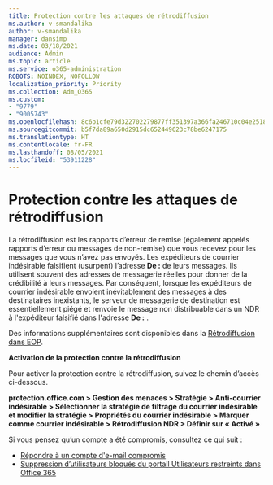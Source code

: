 ```yaml
---
title: Protection contre les attaques de rétrodiffusion
ms.author: v-smandalika
author: v-smandalika
manager: dansimp
ms.date: 03/18/2021
audience: Admin
ms.topic: article
ms.service: o365-administration
ROBOTS: NOINDEX, NOFOLLOW
localization_priority: Priority
ms.collection: Adm_O365
ms.custom:
- "9779"
- "9005743"
ms.openlocfilehash: 8c6b1cfe79d322702279877ff351397a366fa246710c04e25181a675ad2fdeab
ms.sourcegitcommit: b5f7da89a650d2915dc652449623c78be6247175
ms.translationtype: HT
ms.contentlocale: fr-FR
ms.lasthandoff: 08/05/2021
ms.locfileid: "53911228"
---
```

# <a name="protection-from-backscatter-attack"></a>Protection contre les attaques de rétrodiffusion

La rétrodiffusion est les rapports d’erreur de remise (également appelés rapports d’erreur ou messages de non-remise) que vous recevez pour les messages que vous n’avez pas envoyés. Les expéditeurs de courrier indésirable falsifient (usurpent) l’adresse **De :** de leurs messages. Ils utilisent souvent des adresses de messagerie réelles pour donner de la crédibilité à leurs messages. Par conséquent, lorsque les expéditeurs de courrier indésirable envoient inévitablement des messages à des destinataires inexistants, le serveur de messagerie de destination est essentiellement piégé et renvoie le message non distribuable dans un NDR à l'expéditeur falsifié dans l'adresse **De :** .

Des informations supplémentaires sont disponibles dans la [Rétrodiffusion dans EOP](https://docs.microsoft.com/microsoft-365/security/office-365-security/backscatter-messages-and-eop).

**Activation de la protection contre la rétrodiffusion**

Pour activer la protection contre la rétrodiffusion, suivez le chemin d’accès ci-dessous.

**protection.office.com > Gestion des menaces > Stratégie > Anti-courrier indésirable > Sélectionner la stratégie de filtrage du courrier indésirable et modifier la stratégie > Propriétés du courrier indésirable > Marquer comme courrier indésirable > Rétrodiffusion NDR > Définir sur « Activé »**

Si vous pensez qu’un compte a été compromis, consultez ce qui suit :

- [Répondre à un compte d'e-mail compromis](https://docs.microsoft.com/microsoft-365/security/office-365-security/responding-to-a-compromised-email-account)
- [Suppression d’utilisateurs bloqués du portail Utilisateurs restreints dans Office 365](https://docs.microsoft.com/microsoft-365/security/office-365-security/removing-user-from-restricted-users-portal-after-spam)



